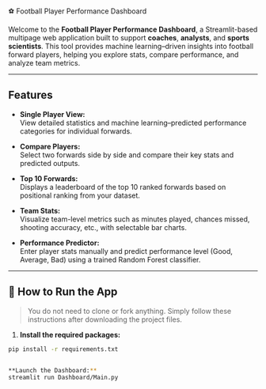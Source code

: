 ⚽ Football Player Performance Dashboard

Welcome to the **Football Player Performance Dashboard**, a Streamlit-based multipage web application built to support **coaches**, **analysts**, and **sports scientists**. This tool provides machine learning–driven insights into football forward players, helping you explore stats, compare performance, and analyze team metrics.

---

## Features

- **Single Player View:**  
  View detailed statistics and machine learning–predicted performance categories for individual forwards.

- **Compare Players:**  
  Select two forwards side by side and compare their key stats and predicted outputs.

- **Top 10 Forwards:**  
  Displays a leaderboard of the top 10 ranked forwards based on positional ranking from your dataset.

- **Team Stats:**  
  Visualize team-level metrics such as minutes played, chances missed, shooting accuracy, etc., with selectable bar charts.

- **Performance Predictor:**  
  Enter player stats manually and predict performance level (Good, Average, Bad) using a trained Random Forest classifier.

---

## 🚀 How to Run the App

> You do not need to clone or fork anything. Simply follow these instructions after downloading the project files.

1. **Install the required packages:**

```bash
pip install -r requirements.txt


**Launch the Dashboard:**
streamlit run Dashboard/Main.py


